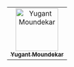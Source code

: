 <table>
    <tbody>
        <tr>
            <td align="center">
                <a href="https://github.com/YugantMoundekar">
                <img src="https://avatars.githubusercontent.com/u/91112445?v=4" width="100px;"
                alt="Yugant Moundekar"/>
                <br />
                <sub><b>Yugant Moundekar</b></sub>
                </a>
            </td>
        </tr>
    </body>
</table>